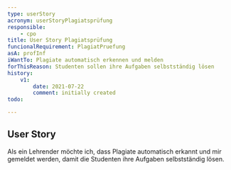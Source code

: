 ```yaml
---
type: userStory
acronym: userStoryPlagiatsprüfung
responsible:
	- cpo
title: User Story Plagiatsprüfung
funcionalRequirement: PlagiatPruefung
asA: profInf 
iWantTo: Plagiate automatisch erkennen und melden
forThisReason: Studenten sollen ihre Aufgaben selbstständig lösen
history:
	v1:
		date: 2021-07-22
		comment: initially created
todo:

---
```


## User Story
Als ein Lehrender möchte ich, dass Plagiate automatisch erkannt und mir gemeldet werden, damit die Studenten ihre 
Aufgaben selbstständig lösen.
